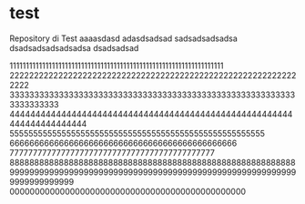 # test
Repository di Test
aaaasdasd
adasdsadsad
sadsadsadsadsa
dsadsadsadsadsadsa
dsadsadsad

111111111111111111111111111111111111111111111111111111111111111111
222222222222222222222222222222222222222222222222222222222222222
33333333333333333333333333333333333333333333333333333333333333333333
4444444444444444444444444444444444444444444444444444444444444444444444
555555555555555555555555555555555555555555555555555555
6666666666666666666666666666666666666666666666
77777777777777777777777777777777777777777777
8888888888888888888888888888888888888888888888888888888888
99999999999999999999999999999999999999999999999999999999999999999999999
00000000000000000000000000000000000000000000000

